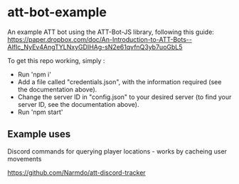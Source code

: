 # att-bot-example
An example ATT bot using the ATT-Bot-JS library, following this guide:
https://paper.dropbox.com/doc/An-Introduction-to-ATT-Bots--AlfIc_NyEv4AngTYLNxyGDIHAg-sN2e61qvfnQ3yb7uoGbL5

To get this repo working, simply :
- Run 'npm i'
- Add a file called "credentials.json", with the information required (see the documentation above).
- Change the server ID in "config.json" to your desired server (to find your server ID, see the documentation above).
- Run 'npm start'

## Example uses
Discord commands for querying player locations - works by cacheing user movements

https://github.com/Narmdo/att-discord-tracker
